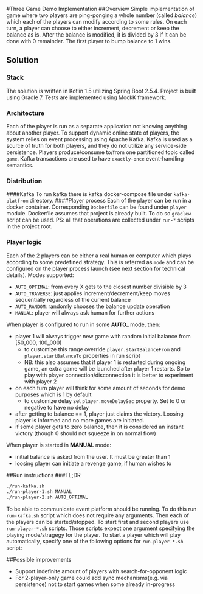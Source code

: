 #Three Game Demo Implementation
##Overview
Simple implementation of game where two players are 
ping-ponging a whole number (called *balance*) which each of the players can modify according to some rules.
On each turn, a player can choose to either increment, decrement or keep the balance as is. 
After the balance is modified, it is divided by 3 if it can be done with 0 remainder.
The first player to bump balance to 1 wins.

## Solution
### Stack
The solution is written in Kotlin 1.5 utilizing Spring Boot 2.5.4.
Project is built using Gradle 7. Tests are implemented using MockK framework.

### Architecture
Each of the player is run as a separate application not knowing anything about another player.
To support dynamic online state of players,
the system relies on event processing using Apache Kafka.
Kafka is used as a source of truth for both players, and they do not utilize any service-side persistence.
Players produce/consume to/from one partitioned topic called `game`.
Kafka transactions are used to have `exactly-once` event-handling semantics.

### Distribution
####Kafka
To run kafka there is kafka docker-compose file under `kafka-platfrom` directory.
####Player process
Each of the player can be run in a docker container.
Corresponding `Dockerfile` can be found under `player` module.
Dockerfile assumes that project is already built. 
To do so `gradlew` script can be used.
PS: all that operations are collected under `run-*` scripts in the project root.

### Player logic
Each of the 2 players can be either a real human or computer which plays according to some predefined strategy.
This is referred as `mode` and can be configured on the player process launch (see next section for technical details). 
Modes supported:
* `AUTO_OPTIMAL`: from every X gets to the closest number divisible by 3
* `AUTO_TRAVERSE`: just applies increment/decrement/keep moves sequentially regardless of the current balance
* `AUTO_RANDOM`: randomly chooses the balance update operation
* `MANUAL`: player will always ask human for further actions

When player is configured to run in some **AUTO_** mode, then:
* player 1 will always trigger new game with random initial balance from [50_000, 100_000)
  * to customize this range override `player.startBalanceFrom` and `player.startBalanceTo` properties in run script
  * NB: this also assumes that if player 1 is restarted during ongoing game, an extra game will be launched after player 1 restarts. So to play with player connection/disconnection it is better to experiment with player 2
* on each turn player will think for some amount of seconds for demo purposes which is 1 by default
  * to customize delay set `player.moveDelaySec` property. Set to 0 or negative to have no delay
* after getting to balance == 1, player just claims the victory. Loosing player is informed and no more games are initiated.
* if some player gets to zero balance, then it is considered an instant victory (though 0 should not squeeze in on normal flow)

When player is started in **MANUAL** mode:
* initial balance is asked from the user. It must be greater than 1
* loosing player can initiate a revenge game, if human wishes to

##Run instructions
###TL;DR
```bash
./run-kafka.sh
./run-player-1.sh MANUAL
./run-player-2.sh AUTO_OPTIMAL
```

To be able to communicate event platform should be running.
To do this run `run-kafka.sh` script which does not require any arguments.
Then each of the players can be started/stopped.
To start first and second players use `run-player-*.sh` scripts. Those scripts expect one argument specifying the playing mode/stragegy for the player.
To start a player which will play automatically, specify one of the following options for `run-player-*.sh` script:

##Possible improvements
* Support indefinite amount of players with search-for-opponent logic
* For 2-player-only game could add sync mechanisms(e.g. via persistence) not to start games when some already in-progress 